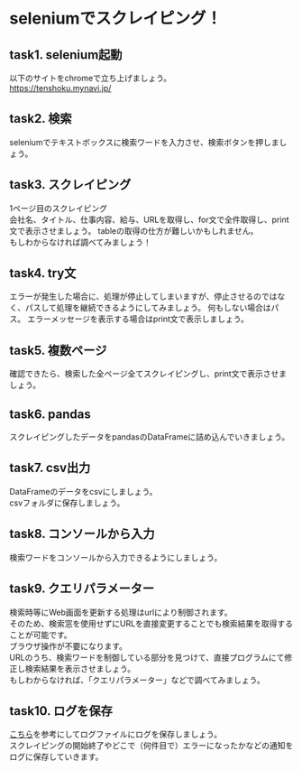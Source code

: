 # seleniumでスクレイピング！

## task1. selenium起動

以下のサイトをchromeで立ち上げましょう。  
https://tenshoku.mynavi.jp/

## task2. 検索

seleniumでテキストボックスに検索ワードを入力させ、検索ボタンを押しましょう。

## task3. スクレイピング

1ページ目のスクレイピング  
会社名、タイトル、仕事内容、給与、URLを取得し、for文で全件取得し、print文で表示させましょう。
tableの取得の仕方が難しいかもしれません。  
もしわからなければ調べてみましょう！

## task4. try文

エラーが発生した場合に、処理が停止してしまいますが、停止させるのではなく、パスして処理を継続できるようにしてみましょう。
何もしない場合はパス。
エラーメッセージを表示する場合はprint文で表示しましょう。

## task5. 複数ページ

確認できたら、検索した全ページ全てスクレイピングし、print文で表示させましょう。

## task6. pandas

スクレイピングしたデータをpandasのDataFrameに詰め込んでいきましょう。

## task7. csv出力

DataFrameのデータをcsvにしましょう。  
csvフォルダに保存しましょう。

## task8. コンソールから入力

検索ワードをコンソールから入力できるようにしましょう。

## task9. クエリパラメーター

検索時等にWeb画面を更新する処理はurlにより制御されます。  
そのため、検索窓を使用せずにURLを直接変更することでも検索結果を取得することが可能です。  
ブラウザ操作が不要になります。  
URLのうち、検索ワードを制御している部分を見つけて、直接プログラムにて修正し検索結果を表示させましょう。  
もしわからなければ、「クエリパラメーター」などで調べてみましょう。

## task10. ログを保存
[こちら](https://www.sejuku.net/blog/23149)を参考にしてログファイルにログを保存しましょう。  
スクレイピングの開始終了やどこで（何件目で）エラーになったかなどの通知をログに保存していきます。

